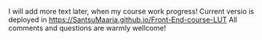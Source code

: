 I will add more text later, when my course work progress!
Current versio is deployed in https://SantsuMaaria.github.io/Front-End-course-LUT
All comments and questions are warmly wellcome!